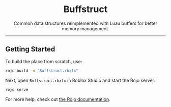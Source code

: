 <div align="center">

# Buffstruct
Common data structures reimplemented with Luau buffers for better memory management.

</div>

---

## Getting Started
To build the place from scratch, use:

```bash
rojo build -o "Buffstruct.rbxlx"
```

Next, open `Buffstruct.rbxlx` in Roblox Studio and start the Rojo server:

```bash
rojo serve
```

For more help, check out [the Rojo documentation](https://rojo.space/docs).